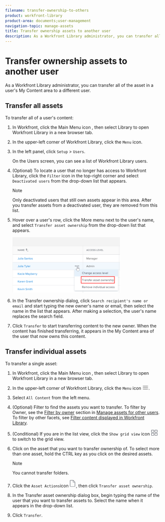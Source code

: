 ```yaml
---
filename: transfer-ownership-to-others
product: workfront-library
product-area: documents;user-management
navigation-topic: manage-assets
title: Transfer ownership assets to another user
description: As a Workfront Library administrator, you can transfer all of the asset in a user's My Content area to a different user.
---
```


# Transfer ownership assets to another user

As a Workfront Library administrator, you can transfer all of the asset in a user's My Content area to a different user.

## Transfer all assets

To transfer all of a user's content:

1. In Workfront, click the Main Menu icon , then select Library to open Workfront Library in a new browser tab. 
1. In the upper-left corner of Workfront Library, click the `Menu` icon.
1. In the left panel, click `Setup` > `Users`.

   On the Users screen, you can see a list of Workfront Library users.

1. (Optional) To locate a user that no longer has access to Workfront Library, click the `Filter` icon in the top-right corner and select `Deactivated users` from the drop-down list that appears.

   >[!NOTE]
   >
   >Only deactivated users that still own assets appear in this area. After you transfer assets from a deactivated user, they are removed from this list.

1. Hover over a user's row, click the More menu next to the user's name, and select `Transfer asset ownership` from the drop-down list that appears.

   ![](assets/transfer-asset-selection-350x181.png)

1. In the Transfer ownership dialog, click `Search recipient's name or email` and start typing the new owner's name or email, then select the name in the list that appears. After making a selection, the user's name replaces the search field.
1. Click `Transfer` to start transferring content to the new owner. When the content has finished transferring, it appears in the My Content area of the user that now owns this content.

## Transfer individual assets

To transfer a single asset:

1. In Workfront, click the Main Menu icon , then select Library to open Workfront Library in a new browser tab. 
1. In the upper-left corner of Workfront Library, click the `Menu` icon ![](assets/library-menu-icon.png).
1. Select `All Content` from the left menu.
1. (Optional) Filter to find the assets you want to transfer. To filter by Owner, see the [Filter by owner](../../../workfront-library/administration-and-setup/manage-assets/manage-assets-for-other-users.md#filter) section in [Manage assets for other users](../../../workfront-library/administration-and-setup/manage-assets/manage-assets-for-other-users.md). To filter by other facets, see [Filter content displayed in Workfront Library](../../../workfront-library/content-management/basics/filter-content-displayed.md).

1. (Conditional) If you are in the list view, click the `Show grid view` icon ![](assets/grid-view-icon.png) to switch to the grid view.
1. Click on the asset that you want to transfer ownership of. To select more than one asset, hold the CTRL key as you click on the desired assets.

   >[!NOTE]
   >
   >You cannot transfer folders.

1. Click the `Asset Actions`icon ![](assets/library-document-icon.png), then click `Transfer asset ownership`.

1. In the Transfer asset ownership dialog box, begin typing the name of the user that you want to transfer assets to. Select the name when it appears in the drop-down list.
1. Click `Transfer`.

